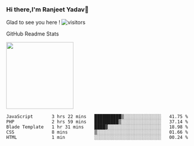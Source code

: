 ### Hi there,I'm Ranjeet Yadav👋

Glad to see you here ! ![visitors](https://visitor-badge.glitch.me/badge?page_id=${ranjeetproject}.${ranjeetproject.repo.id}) 

GitHub Readme Stats 

<img height="180em" src="https://github-readme-stats.vercel.app/api?username=ranjeetproject&show_icons=true&hide_border=true&&count_private=true&include_all_commits=true" />

<!--START_SECTION:waka-->
```text
JavaScript       3 hrs 22 mins   ██████████▒░░░░░░░░░░░░░░   41.75 % 
PHP              2 hrs 59 mins   █████████▒░░░░░░░░░░░░░░░   37.14 % 
Blade Template   1 hr 31 mins    ████▓░░░░░░░░░░░░░░░░░░░░   18.98 % 
CSS              8 mins          ▒░░░░░░░░░░░░░░░░░░░░░░░░   01.66 % 
HTML             1 min           ░░░░░░░░░░░░░░░░░░░░░░░░░   00.24 % 
```
<!--END_SECTION:waka-->

